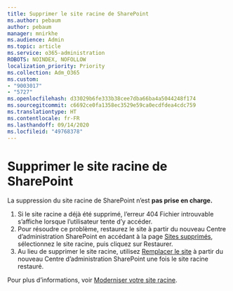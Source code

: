 ```yaml
---
title: Supprimer le site racine de SharePoint
ms.author: pebaum
author: pebaum
manager: mnirkhe
ms.audience: Admin
ms.topic: article
ms.service: o365-administration
ROBOTS: NOINDEX, NOFOLLOW
localization_priority: Priority
ms.collection: Adm_O365
ms.custom:
- "9003017"
- "5727"
ms.openlocfilehash: d33029b6fe333b38cee7dba66ba4a5044248f174
ms.sourcegitcommit: c6692ce0fa1358ec3529e59ca0ecdfdea4cdc759
ms.translationtype: HT
ms.contentlocale: fr-FR
ms.lasthandoff: 09/14/2020
ms.locfileid: "49768378"
---
```

# <a name="delete-the-sharepoint-root-site"></a>Supprimer le site racine de SharePoint

La suppression du site racine de SharePoint n’est **pas prise en charge.**

1.  Si le site racine a déjà été supprimé, l’erreur 404 Fichier introuvable s’affiche lorsque l’utilisateur tente d’y accéder.
2.  Pour résoudre ce problème, restaurez le site à partir du nouveau Centre d’administration SharePoint en accédant à la page [Sites supprimés](https://admin.microsoft.com/sharepoint?page=recycleBin&modern=true), sélectionnez le site racine, puis cliquez sur Restaurer.
3.  Au lieu de supprimer le site racine, utilisez [Remplacer le site](https://docs.microsoft.com/sharepoint/modern-root-site#replace-your-root-site) à partir du nouveau Centre d’administration SharePoint une fois le site racine restauré.

Pour plus d’informations, voir [Moderniser votre site racine](https://docs.microsoft.com/sharepoint/modern-root-site).